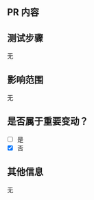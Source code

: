 ## PR 内容

<!-- 在下方描述你的PR实现了什么功能，或者修复了什么问题 -->



## 测试步骤

<!-- 请描述怎样操作才证明已经处理了问题. -->

无

## 影响范围

<!-- 请描述你的PR能造成的影响范围. -->

无

## 是否属于重要变动？

- [ ] 是
- [x] 否

## 其他信息

无
